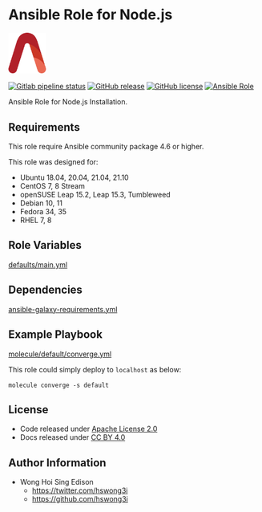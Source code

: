 # Ansible Role for Node.js

<img src="/alvistack.svg" width="75" alt="AlviStack">

[![Gitlab pipeline status](https://img.shields.io/gitlab/pipeline/alvistack/ansible-role-node/master)](https://gitlab.com/alvistack/ansible-role-node/-/pipelines)
[![GitHub release](https://img.shields.io/github/release/alvistack/ansible-role-node.svg)](https://github.com/alvistack/ansible-role-node/releases)
[![GitHub license](https://img.shields.io/github/license/alvistack/ansible-role-node.svg)](https://github.com/alvistack/ansible-role-node/blob/master/LICENSE)
[![Ansible Role](https://img.shields.io/badge/galaxy-alvistack.node-blue.svg)](https://galaxy.ansible.com/alvistack/node)

Ansible Role for Node.js Installation.

## Requirements

This role require Ansible community package 4.6 or higher.

This role was designed for:

  - Ubuntu 18.04, 20.04, 21.04, 21.10
  - CentOS 7, 8 Stream
  - openSUSE Leap 15.2, Leap 15.3, Tumbleweed
  - Debian 10, 11
  - Fedora 34, 35
  - RHEL 7, 8

## Role Variables

[defaults/main.yml](defaults/main.yml)

## Dependencies

[ansible-galaxy-requirements.yml](ansible-galaxy-requirements.yml)

## Example Playbook

[molecule/default/converge.yml](molecule/default/converge.yml)

This role could simply deploy to `localhost` as below:

    molecule converge -s default

## License

  - Code released under [Apache License 2.0](LICENSE)
  - Docs released under [CC BY 4.0](http://creativecommons.org/licenses/by/4.0/)

## Author Information

  - Wong Hoi Sing Edison
      - <https://twitter.com/hswong3i>
      - <https://github.com/hswong3i>
